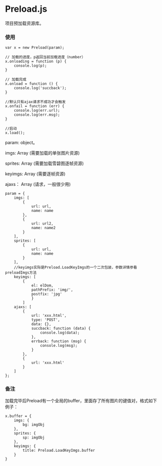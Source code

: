 Preload.js 
========

项目预加载资源库。

### 使用 ###

```
var x = new Preload(param);

// 加载的进度，p返回当前加载进度（number）
x.onloading = function (p) {
    console.log(p);
}

// 加载完成
x.onload = function () {
    console.log('succback');
}

//默认只有ajax请求不成功才会触发
x.onfail = function (err) {
    console.log(err.url);
    console.log(err.msg);
}

//启动
x.load();

```
param: object。

imgs: Array (需要加载的单张图片资源)

sprites: Array (需要加载雪碧图逐帧资源)

keyimgs: Array (需要逐帧资源)

ajaxs： Array (请求，一般很少用)
```
param = {
    imgs: [
        {
            url: url,
            name: name
        },
        {
            url: url2,
            name: name2
        }
    ],
    sprites: [
        {
            url: url,
            name: name
        }
    ],
    //keyimgs实际是Preload.LoadKeyImgs的一个二次包装，参数详情参看preloadImgs方法
    keyimgs: [
        {
            el: elDom,
            pathPrefix: 'img/',
            postfix: 'jpg'
            }
        ]
    ajaxs: [
        {
            url: 'xxx.html',
            type: 'POST',
            data: {},
            succback: function (data) {
                console.log(data);
            },
            errback: function (msg) {
                console.log(msg);
            }
        },
        {
            url: 'xxx.html'
        }
    ]
};
```

### 备注

加载完毕后Preload有一个全局的buffer，里面存了所有图片的键值对，格式如下例子：

```
x.buffer = {
    imgs: {
        bg: imgObj
    },
    sprites: {
        sp: imgObj
    },
    keyimgs: {
        title: Preload.LoadKeyImgs.buffer
    }
}
```
